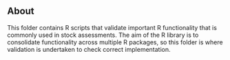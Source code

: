 ## About
This folder contains R scripts that validate important R functionality that is commonly used in stock assessments. The aim of the R library is to consolidate
functionality across multiple R packages, so this folder is where validation is undertaken to check correct implementation.